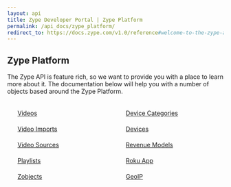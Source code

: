 ```yaml
---
layout: api
title: Zype Developer Portal | Zype Platform
permalink: /api_docs/zype_platform/
redirect_to: https://docs.zype.com/v1.0/reference#welcome-to-the-zype-api-documentation
---
```


## Zype Platform

The Zype API is feature rich, so we want to provide you with a place to learn more about it. The documentation below will help you with a number of objects based around the Zype Platform.

<div style="width: 100%; display: inline-flex;">
  <div style="width: 50%;">
    <div style="margin: 20px;">
      <span class="fa fa-file-text" style="margin-right: 4px;"></span>
      <a href="/api_docs/videos/">Videos</a>
    </div>
    <div style="margin: 20px;">
      <span class="fa fa-file-text" style="margin-right: 4px;"></span>
      <a href="/api_docs/video_imports/">Video Imports</a>
    </div>
    <div style="margin: 20px;">
      <span class="fa fa-file-text" style="margin-right: 4px;"></span>
      <a href="/api_docs/video_sources/">Video Sources</a>
    </div>
    <div style="margin: 20px;">
      <span class="fa fa-file-text" style="margin-right: 4px;"></span>
      <a href="/api_docs/playlists/">Playlists</a>
    </div>
    <div style="margin: 20px;">
      <span class="fa fa-file-text" style="margin-right: 4px;"></span>
      <a href="/api_docs/categories/">Zobjects</a>
    </div>
  </div>

  <div style="width: 50%">
    <div style="margin: 20px;">
      <span class="fa fa-file-text" style="margin-right: 4px;"></span>
      <a href="/api_docs/device_categories/">Device Categories</a>
    </div>
    <div style="margin: 20px;">
      <span class="fa fa-file-text" style="margin-right: 4px;"></span>
      <a href="/api_docs/devices/">Devices</a>
    </div>
    <div style="margin: 20px;">
      <span class="fa fa-file-text" style="margin-right: 4px;"></span>
      <a href="/api_docs/revenue_models/">Revenue Models</a>
    </div>
    <div style="margin: 20px;">
      <span class="fa fa-file-text" style="margin-right: 4px;"></span>
      <a href="/api_docs/apps/">Roku App</a>
    </div>
    <div style="margin: 20px;">
      <span class="fa fa-file-text" style="margin-right: 4px;"></span>
      <a href="/api_docs/geoip/">GeoIP</a>
    </div>
  </div>
</div>
